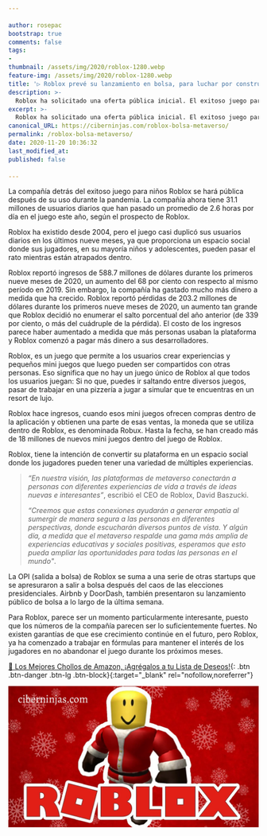 ```yaml
---

author: rosepac
bootstrap: true
comments: false
tags:
- 
thumbnail: /assets/img/2020/roblox-1280.webp
feature-img: /assets/img/2020/roblox-1280.webp
title: '▷ Roblox prevé su lanzamiento en bolsa, para luchar por construir un metaverso aún más grande'
description: >-
  Roblox ha solicitado una oferta pública inicial. El exitoso juego para niños se ha disparado durante la pandemia y recientemente organizó un concierto virtual de Lil Nas X.
excerpt: >-
  Roblox ha solicitado una oferta pública inicial. El exitoso juego para niños se ha disparado durante la pandemia y recientemente organizó un concierto virtual de Lil Nas X.
canonical_URL: https://ciberninjas.com/roblox-bolsa-metaverso/
permalink: /roblox-bolsa-metaverso/
date: 2020-11-20 10:36:32
last_modified_at: 
published: false

---
```


La compañía detrás del exitoso juego para niños Roblox se hará pública después de su uso durante la pandemia. La compañía ahora tiene 31.1 millones de usuarios diarios que han pasado un promedio de 2.6 horas por día en el juego este año, según el prospecto de Roblox.

Roblox ha existido desde 2004, pero el juego casi duplicó sus usuarios diarios en los últimos nueve meses, ya que proporciona un espacio social donde sus jugadores, en su mayoría niños y adolescentes, pueden pasar el rato mientras están atrapados dentro.

Roblox reportó ingresos de 588.7 millones de dólares durante los primeros nueve meses de 2020, un aumento del 68 por ciento con respecto al mismo período en 2019. Sin embargo, la compañía ha gastado mucho más dinero a medida que ha crecido. Roblox reportó pérdidas de 203.2 millones de dólares durante los primeros nueve meses de 2020, un aumento tan grande que Roblox decidió no enumerar el salto porcentual del año anterior (de 339 por ciento, o más del cuádruple de la pérdida). El costo de los ingresos parece haber aumentado a medida que más personas usaban la plataforma y Roblox comenzó a pagar más dinero a sus desarrolladores.

Roblox, es un juego que permite a los usuarios crear experiencias y pequeños mini juegos que luego pueden ser compartidos con otras personas. Eso significa que no hay un juego único de Roblox al que todos los usuarios juegan: Si no que, puedes ir saltando entre diversos juegos, pasar de trabajar en una pizzería a jugar a simular que te encuentras en un resort de lujo.

Roblox hace ingresos, cuando esos mini juegos ofrecen compras dentro de la aplicación y obtienen una parte de esas ventas, la moneda que se utiliza dentro de Roblox, es denominada Robux. Hasta la fecha, se han creado más de 18 millones de nuevos mini juegos dentro del juego de Roblox.

Roblox, tiene la intención de convertir su plataforma en un espacio social donde los jugadores pueden tener una variedad de múltiples experiencias.

> *“En nuestra visión, las plataformas de metaverso conectarán a personas con diferentes experiencias de vida a través de ideas nuevas e interesantes”*, escribió el CEO de Roblox, David Baszucki.
> 
> *“Creemos que estas conexiones ayudarán a generar empatía al sumergir de manera segura a las personas en diferentes perspectivas, donde escucharán diversos puntos de vista. Y algún día, a medida que el metaverso respalde una gama más amplia de experiencias educativas y sociales positivas, esperamos que esto pueda ampliar las oportunidades para todas las personas en el mundo"*.

La OPI (salida a bolsa) de Roblox se suma a una serie de otras startups que se apresuraron a salir a bolsa después del caos de las elecciones presidenciales. Airbnb y DoorDash, también presentaron su lanzamiento público de bolsa a lo largo de la última semana.

Para Roblox, parece ser un momento particularmente interesante, puesto que los números de la compañía parecen ser lo suficientemente fuertes. No existen garantías de que ese crecimiento continúe en el futuro, pero Roblox, ya ha comenzado a trabajar en fórmulas para mantener el interés de los jugadores en no abandonar el juego durante los próximos meses.

[🛒 Los Mejores Chollos de Amazon, ¡Agrégalos a tu Lista de Deseos!](/amazon/ "Los Mejores Chollos de Amazon, Ofertas Flash, Black Monday y Amazon Prime Day"){: .btn .btn-danger .btn-lg .btn-block}{:target="_blank" rel="nofollow,noreferrer"}

![](/assets/img/2020/roblox-1280.webp "")